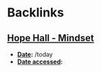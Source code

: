 
# Backlinks
## [Hope Hall - Mindset](<Hope Hall - Mindset.md>)
- **[Date](<Date.md>):** /today 
- **[Date accessed](<Date accessed.md>):**

